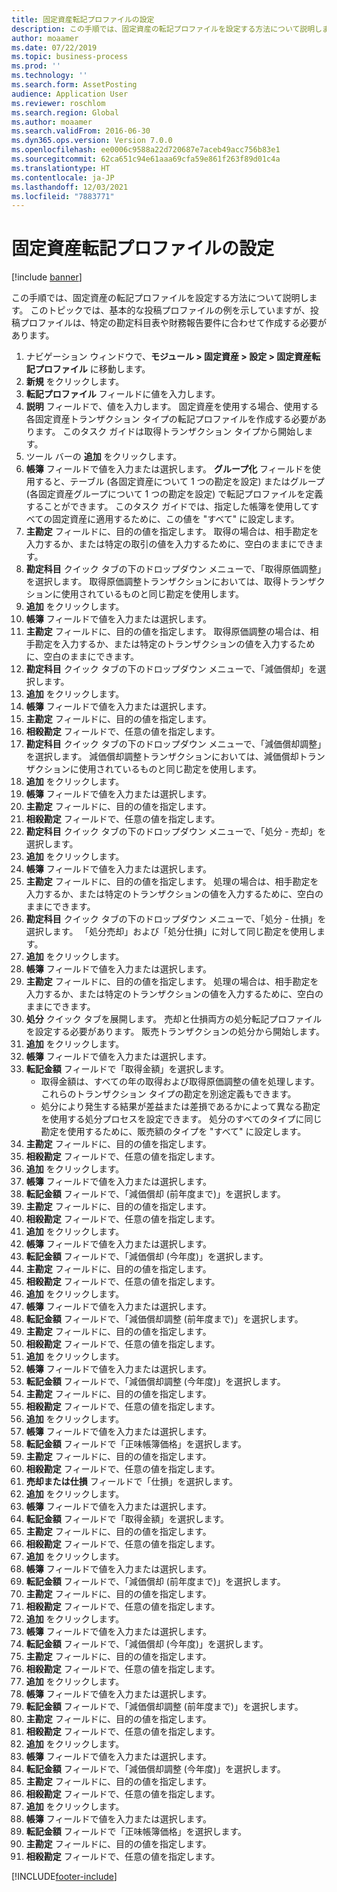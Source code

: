 ```yaml
---
title: 固定資産転記プロファイルの設定
description: この手順では、固定資産の転記プロファイルを設定する方法について説明します。
author: moaamer
ms.date: 07/22/2019
ms.topic: business-process
ms.prod: ''
ms.technology: ''
ms.search.form: AssetPosting
audience: Application User
ms.reviewer: roschlom
ms.search.region: Global
ms.author: moaamer
ms.search.validFrom: 2016-06-30
ms.dyn365.ops.version: Version 7.0.0
ms.openlocfilehash: ee0006c9588a22d720687e7aceb49acc756b83e1
ms.sourcegitcommit: 62ca651c94e61aaa69cfa59e861f263f89d01c4a
ms.translationtype: HT
ms.contentlocale: ja-JP
ms.lasthandoff: 12/03/2021
ms.locfileid: "7883771"
---
```

# <a name="set-up-fixed-asset-posting-profiles"></a>固定資産転記プロファイルの設定

[!include [banner](../../includes/banner.md)]

この手順では、固定資産の転記プロファイルを設定する方法について説明します。 このトピックでは、基本的な投稿プロファイルの例を示していますが、投稿プロファイルは、特定の勘定科目表や財務報告要件に合わせて作成する必要があります。

1. ナビゲーション ウィンドウで、**モジュール > 固定資産 > 設定 > 固定資産転記プロファイル** に移動します。
2. **新規** をクリックします。
3. **転記プロファイル** フィールドに値を入力します。
4. **説明** フィールドで、値を入力します。 固定資産を使用する場合、使用する各固定資産トランザクション タイプの転記プロファイルを作成する必要があります。 このタスク ガイドは取得トランザクション タイプから開始します。  
5. ツール バーの **追加** をクリックします。
6. **帳簿** フィールドで値を入力または選択します。 **グループ化** フィールドを使用すると、テーブル (各固定資産について 1 つの勘定を設定) またはグループ (各固定資産グループについて 1 つの勘定を設定) で転記プロファイルを定義することができます。 このタスク ガイドでは、指定した帳簿を使用してすべての固定資産に適用するために、この値を "すべて" に設定します。  
7. **主勘定** フィールドに、目的の値を指定します。 取得の場合は、相手勘定を入力するか、または特定の取引の値を入力するために、空白のままにできます。    
8. **勘定科目** クイック タブの下のドロップダウン メニューで、「取得原価調整」を選択します。 取得原価調整トランザクションにおいては、取得トランザクションに使用されているものと同じ勘定を使用します。  
9. **追加** をクリックします。
10. **帳簿** フィールドで値を入力または選択します。
11. **主勘定** フィールドに、目的の値を指定します。 取得原価調整の場合は、相手勘定を入力するか、または特定のトランザクションの値を入力するために、空白のままにできます。    
12. **勘定科目** クイック タブの下のドロップダウン メニューで、「減価償却」を選択します。
13. **追加** をクリックします。
14. **帳簿** フィールドで値を入力または選択します。
15. **主勘定** フィールドに、目的の値を指定します。
16. **相殺勘定** フィールドで、任意の値を指定します。
17. **勘定科目** クイック タブの下のドロップダウン メニューで、「減価償却調整」を選択します。 減価償却調整トランザクションにおいては、減価償却トランザクションに使用されているものと同じ勘定を使用します。  
18. **追加** をクリックします。
19. **帳簿** フィールドで値を入力または選択します。
20. **主勘定** フィールドに、目的の値を指定します。
21. **相殺勘定** フィールドで、任意の値を指定します。
22. **勘定科目** クイック タブの下のドロップダウン メニューで、「処分 - 売却」を選択します。
23. **追加** をクリックします。
24. **帳簿** フィールドで値を入力または選択します。
25. **主勘定** フィールドに、目的の値を指定します。 処理の場合は、相手勘定を入力するか、または特定のトランザクションの値を入力するために、空白のままにできます。  
26. **勘定科目** クイック タブの下のドロップダウン メニューで、「処分 - 仕損」を選択します。 「処分売却」および「処分仕損」に対して同じ勘定を使用します。  
27. **追加** をクリックします。
28. **帳簿** フィールドで値を入力または選択します。
29. **主勘定** フィールドに、目的の値を指定します。 処理の場合は、相手勘定を入力するか、または特定のトランザクションの値を入力するために、空白のままにできます。  
30. **処分** クイック タブを展開します。 売却と仕損両方の処分転記プロファイルを設定する必要があります。  販売トランザクションの処分から開始します。  
31. **追加** をクリックします。
32. **帳簿** フィールドで値を入力または選択します。
33. **転記金額** フィールドで「取得金額」を選択します。
    * 取得金額は、すべての年の取得および取得原価調整の値を処理します。 これらのトランザクション タイプの勘定を別途定義もできます。  
    * 処分により発生する結果が差益または差損であるかによって異なる勘定を使用する処分プロセスを設定できます。 処分のすべてのタイプに同じ勘定を使用するために、販売額のタイプを "すべて" に設定します。  
34. **主勘定** フィールドに、目的の値を指定します。
35. **相殺勘定** フィールドで、任意の値を指定します。
36. **追加** をクリックします。
37. **帳簿** フィールドで値を入力または選択します。
38. **転記金額** フィールドで、「減価償却 (前年度まで)」を選択します。  
38. **主勘定** フィールドに、目的の値を指定します。
39. **相殺勘定** フィールドで、任意の値を指定します。
40. **追加** をクリックします。
41. **帳簿** フィールドで値を入力または選択します。
42. **転記金額** フィールドで、「減価償却 (今年度)」を選択します。
43. **主勘定** フィールドに、目的の値を指定します。
44. **相殺勘定** フィールドで、任意の値を指定します。
45. **追加** をクリックします。
46. **帳簿** フィールドで値を入力または選択します。
47. **転記金額** フィールドで、「減価償却調整 (前年度まで)」を選択します。
48. **主勘定** フィールドに、目的の値を指定します。
49. **相殺勘定** フィールドで、任意の値を指定します。
50. **追加** をクリックします。
51. **帳簿** フィールドで値を入力または選択します。
52. **転記金額** フィールドで、「減価償却調整 (今年度)」を選択します。
53. **主勘定** フィールドに、目的の値を指定します。
54. **相殺勘定** フィールドで、任意の値を指定します。
55. **追加** をクリックします。
56. **帳簿** フィールドで値を入力または選択します。
57. **転記金額** フィールドで「正味帳簿価格」を選択します。
58. **主勘定** フィールドに、目的の値を指定します。
59. **相殺勘定** フィールドで、任意の値を指定します。
60. **売却または仕損** フィールドで「仕損」を選択します。
61. **追加** をクリックします。
62. **帳簿** フィールドで値を入力または選択します。
63. **転記金額** フィールドで「取得金額」を選択します。
64. **主勘定** フィールドに、目的の値を指定します。
65. **相殺勘定** フィールドで、任意の値を指定します。
66. **追加** をクリックします。
67. **帳簿** フィールドで値を入力または選択します。
67. **転記金額** フィールドで、「減価償却 (前年度まで)」を選択します。  
68. **主勘定** フィールドに、目的の値を指定します。
69. **相殺勘定** フィールドで、任意の値を指定します。
70. **追加** をクリックします。
71. **帳簿** フィールドで値を入力または選択します。
72. **転記金額** フィールドで、「減価償却 (今年度)」を選択します。
73. **主勘定** フィールドに、目的の値を指定します。
74. **相殺勘定** フィールドで、任意の値を指定します。
75. **追加** をクリックします。
76. **帳簿** フィールドで値を入力または選択します。
77. **転記金額** フィールドで、「減価償却調整 (前年度まで)」を選択します。
78. **主勘定** フィールドに、目的の値を指定します。
79. **相殺勘定** フィールドで、任意の値を指定します。
80. **追加** をクリックします。
81. **帳簿** フィールドで値を入力または選択します。
82. **転記金額** フィールドで、「減価償却調整 (今年度)」を選択します。
83. **主勘定** フィールドに、目的の値を指定します。
84. **相殺勘定** フィールドで、任意の値を指定します。
85. **追加** をクリックします。
86. **帳簿** フィールドで値を入力または選択します。
87. **転記金額** フィールドで「正味帳簿価格」を選択します。
88. **主勘定** フィールドに、目的の値を指定します。
89. **相殺勘定** フィールドで、任意の値を指定します。



[!INCLUDE[footer-include](../../../includes/footer-banner.md)]
